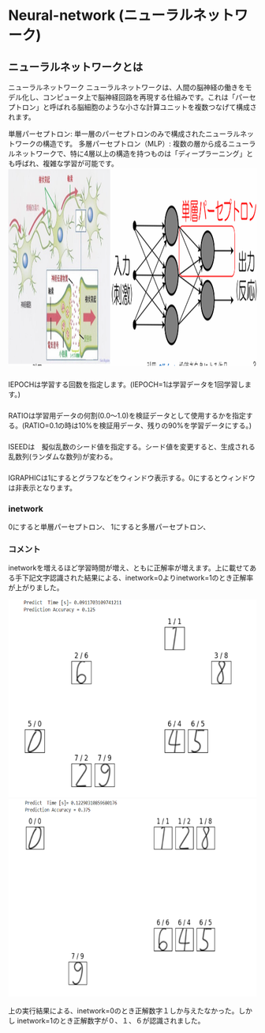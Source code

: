 # Neural-network (ニューラルネットワーク)
## ニューラルネットワークとは
ニューラルネットワーク
ニューラルネットワークは、人間の脳神経の働きをモデル化し、コンピュータ上で脳神経回路を再現する仕組みです。これは「パーセプトロン」と呼ばれる脳細胞のような小さな計算ユニットを複数つなげて構成されます。

単層パーセプトロン: 単一層のパーセプトロンのみで構成されたニューラルネットワークの構造です。
多層パーセプトロン（MLP）: 複数の層から成るニューラルネットワークで、特に4層以上の構造を持つものは「ディープラーニング」とも呼ばれ、複雑な学習が可能です。
<img src="p1.png" height="400px" width ="550px">　
### 
 IEPOCHは学習する回数を指定します。(IEPOCH=1は学習データを1回学習します。)
### 
 RATIOは学習用データの何割(0.0〜1.0)を検証データとして使用するかを指定する。(RATIO=0.1の時は10%を検証用データ、残りの90%を学習データにする。)
### 
 ISEEDは　擬似乱数のシード値を指定する。シード値を変更すると、生成される乱数列(ランダムな数列)が変わる。
### 
 IGRAPHICは1にするとグラフなどをウィンドウ表示する。0にするとウィンドウは非表示となります。
### inetwork
 0にすると単層パーセプトロン、
 1にすると多層パーセプトロン、
### コメント
inetworkを増えるほど学習時間が増え、ともに正解率が増えます。上に載せてある手下記文字認識された結果による、inetwork=0よりinetwork=1のとき正解率が上がりました。

<img src="inetwork0.png" height="400px" width ="550px">　
<img src="inetwork1.png" height="400px" width ="550px">　

上の実行結果による、inetwork=0のとき正解数字１しか与えたなかった。しかし inetwork=1のとき正解数字が０、１、６が認識されました。

